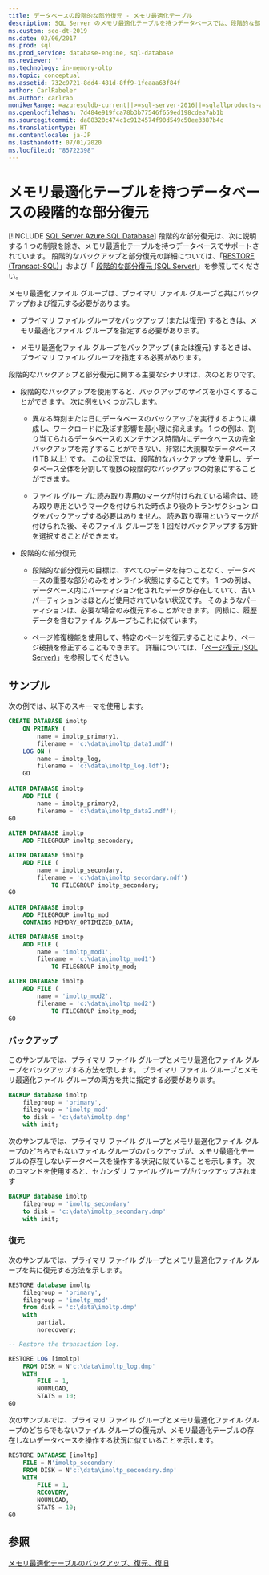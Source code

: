 ```yaml
---
title: データベースの段階的な部分復元 - メモリ最適化テーブル
description: SQL Server のメモリ最適化テーブルを持つデータベースでは、段階的な部分復元がサポートされます。 段階的なバックアップと部分復元に関する主要なシナリオについて説明します。
ms.custom: seo-dt-2019
ms.date: 03/06/2017
ms.prod: sql
ms.prod_service: database-engine, sql-database
ms.reviewer: ''
ms.technology: in-memory-oltp
ms.topic: conceptual
ms.assetid: 732c9721-8dd4-481d-8ff9-1feaaa63f84f
author: CarlRabeler
ms.author: carlrab
monikerRange: =azuresqldb-current||>=sql-server-2016||=sqlallproducts-allversions||>=sql-server-linux-2017||=azuresqldb-mi-current
ms.openlocfilehash: 7d484e919fca78b3b77546f659ed198cdea7ab1b
ms.sourcegitcommit: da88320c474c1c9124574f90d549c50ee3387b4c
ms.translationtype: HT
ms.contentlocale: ja-JP
ms.lasthandoff: 07/01/2020
ms.locfileid: "85722398"
---
```

# <a name="piecemeal-restore-of-databases-with-memory-optimized-tables"></a>メモリ最適化テーブルを持つデータベースの段階的な部分復元

[!INCLUDE [SQL Server Azure SQL Database](../../includes/applies-to-version/sql-asdb.md)]
  段階的な部分復元は、次に説明する 1 つの制限を除き、メモリ最適化テーブルを持つデータベースでサポートされています。 段階的なバックアップと部分復元の詳細については、「[RESTORE &#40;Transact-SQL&#41;](../../t-sql/statements/restore-statements-transact-sql.md)」および「 [段階的な部分復元 &#40;SQL Server&#41;](../../relational-databases/backup-restore/piecemeal-restores-sql-server.md)」を参照してください。  
  
 メモリ最適化ファイル グループは、プライマリ ファイル グループと共にバックアップおよび復元する必要があります。  
  
-   プライマリ ファイル グループをバックアップ (または復元) するときは、メモリ最適化ファイル グループを指定する必要があります。  
  
-   メモリ最適化ファイル グループをバックアップ (または復元) するときは、プライマリ ファイル グループを指定する必要があります。  
  
 段階的なバックアップと部分復元に関する主要なシナリオは、次のとおりです。  
  
-   段階的なバックアップを使用すると、バックアップのサイズを小さくすることができます。 次に例をいくつか示します。  
  
    -   異なる時刻または日にデータベースのバックアップを実行するように構成し、ワークロードに及ぼす影響を最小限に抑えます。 1 つの例は、割り当てられるデータベースのメンテナンス時間内にデータベースの完全バックアップを完了することができない、非常に大規模なデータベース (1 TB 以上) です。 この状況では、段階的なバックアップを使用し、データベース全体を分割して複数の段階的なバックアップの対象にすることができます。  
  
    -   ファイル グループに読み取り専用のマークが付けられている場合は、読み取り専用というマークを付けられた時点より後のトランザクション ログをバックアップする必要はありません。 読み取り専用というマークが付けられた後、そのファイル グループを 1 回だけバックアップする方針を選択することができます。  
  
-   段階的な部分復元  
  
    -   段階的な部分復元の目標は、すべてのデータを待つことなく、データベースの重要な部分のみをオンライン状態にすることです。 1 つの例は、データベース内にパーティション化されたデータが存在していて、古いパーティションはほとんど使用されていない状況です。 そのようなパーティションは、必要な場合のみ復元することができます。 同様に、履歴データを含むファイル グループもこれに似ています。  
  
    -   ページ修復機能を使用して、特定のページを復元することにより、ページ破損を修正することもできます。 詳細については、「[ページ復元 &#40;SQL Server&#41;](../../relational-databases/backup-restore/restore-pages-sql-server.md)」を参照してください。  
  
## <a name="samples"></a>サンプル  
 次の例では、以下のスキーマを使用します。  
  
```sql
CREATE DATABASE imoltp
    ON PRIMARY (
        name = imoltp_primary1,
        filename = 'c:\data\imoltp_data1.mdf')
    LOG ON (
        name = imoltp_log,
        filename = 'c:\data\imoltp_log.ldf');
    GO  
  
ALTER DATABASE imoltp
    ADD FILE (
        name = imoltp_primary2,
        filename = 'c:\data\imoltp_data2.ndf');
GO  
  
ALTER DATABASE imoltp
    ADD FILEGROUP imoltp_secondary;

ALTER DATABASE imoltp
    ADD FILE (
        name = imoltp_secondary,
        filename = 'c:\data\imoltp_secondary.ndf')
            TO FILEGROUP imoltp_secondary;
GO  
  
ALTER DATABASE imoltp
    ADD FILEGROUP imoltp_mod
    CONTAINS MEMORY_OPTIMIZED_DATA;

ALTER DATABASE imoltp
    ADD FILE (
        name = 'imoltp_mod1',
        filename = 'c:\data\imoltp_mod1')
            TO FILEGROUP imoltp_mod;

ALTER DATABASE imoltp
    ADD FILE (
        name = 'imoltp_mod2',
        filename = 'c:\data\imoltp_mod2')
            TO FILEGROUP imoltp_mod;
GO  
```  
  
### <a name="backup"></a>バックアップ  
 このサンプルでは、プライマリ ファイル グループとメモリ最適化ファイル グループをバックアップする方法を示します。 プライマリ ファイル グループとメモリ最適化ファイル グループの両方を共に指定する必要があります。  
  
```sql
BACKUP database imoltp
    filegroup = 'primary',
    filegroup = 'imoltp_mod'
    to disk = 'c:\data\imoltp.dmp'
    with init;
```
  
 次のサンプルでは、プライマリ ファイル グループとメモリ最適化ファイル グループのどちらでもないファイル グループのバックアップが、メモリ最適化テーブルの存在しないデータベースを操作する状況に似ていることを示します。 次のコマンドを使用すると、セカンダリ ファイル グループがバックアップされます  
  
```sql
BACKUP database imoltp
    filegroup = 'imoltp_secondary'
    to disk = 'c:\data\imoltp_secondary.dmp'
    with init;
```
  
### <a name="restore"></a>復元  
 次のサンプルでは、プライマリ ファイル グループとメモリ最適化ファイル グループを共に復元する方法を示します。  

```sql
RESTORE database imoltp
    filegroup = 'primary',
    filegroup = 'imoltp_mod'
    from disk = 'c:\data\imoltp.dmp'
    with
        partial,
        norecovery;

-- Restore the transaction log.

RESTORE LOG [imoltp]
    FROM DISK = N'c:\data\imoltp_log.dmp'
    WITH
        FILE = 1,
        NOUNLOAD,
        STATS = 10;
GO
```
  
 次のサンプルでは、プライマリ ファイル グループとメモリ最適化ファイル グループのどちらでもないファイル グループの復元が、メモリ最適化テーブルの存在しないデータベースを操作する状況に似ていることを示します。  
  
```sql
RESTORE DATABASE [imoltp]
    FILE = N'imoltp_secondary'
    FROM DISK = N'c:\data\imoltp_secondary.dmp'
    WITH
        FILE = 1,
        RECOVERY,
        NOUNLOAD,
        STATS = 10;
GO
```

## <a name="see-also"></a>参照  
 [メモリ最適化テーブルのバックアップ、復元、復旧](https://msdn.microsoft.com/library/3f083347-0fbb-4b19-a6fb-1818d545e281)  

